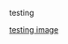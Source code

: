 testing


[testing image](https://github.com/J4ck3lXploit/HTB-writeups/blob/20afa3e2008107aa78578bfcac8236f22406b697/addslashes.png) 
